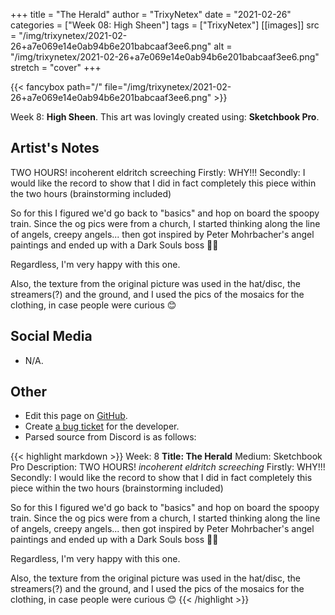 +++
title =       "The Herald"
author =      "TrixyNetex"
date =        "2021-02-26"
categories =  ["Week 08: High Sheen"]
tags =        ["TrixyNetex"]
[[images]]
                      src = "/img/trixynetex/2021-02-26+a7e069e14e0ab94b6e201babcaaf3ee6.png"
                      alt = "/img/trixynetex/2021-02-26+a7e069e14e0ab94b6e201babcaaf3ee6.png"
                      stretch = "cover"
+++


{{< fancybox path="/" file="/img/trixynetex/2021-02-26+a7e069e14e0ab94b6e201babcaaf3ee6.png" >}}


Week 8: **High Sheen**. This art was lovingly created using: **Sketchbook Pro**.

## Artist's Notes

TWO HOURS! incoherent eldritch screeching
Firstly: WHY!!!
Secondly: I would like the record to show that I did in fact completely this piece within the two hours (brainstorming included)

So for this I figured we'd go back to "basics" and hop on board the spoopy train. Since the og pics were from a church, I started thinking along the line of angels, creepy angels... then got inspired by Peter Mohrbacher's angel paintings and ended up with a Dark Souls boss  🤷‍♀️

Regardless, I'm very happy with this one.

Also, the texture from the original picture was used in the hat/disc, the streamers(?) and the ground, and I used the pics of the mosaics for the clothing, in case people were curious 😊

## Social Media

- N/A.

## Other

- Edit this page on [GitHub](https://github.com/teaminkling/web-refresh/edit/main/blog/content/blog/trixynetex-week-8-f626.md).
- Create [a bug ticket](https://github.com/teaminkling/web-refresh/issues/new?assignees=&labels=bug&template=problem-report.md&title=) for the developer.
- Parsed source from Discord is as follows:

{{< highlight markdown >}}
Week: 8
**Title:  The Herald**
Medium: Sketchbook Pro
Description: TWO HOURS! *incoherent eldritch screeching*
Firstly: WHY!!!
Secondly: I would like the record to show that I did in fact completely this piece within the two hours (brainstorming included)

So for this I figured we'd go back to "basics" and hop on board the spoopy train. Since the og pics were from a church, I started thinking along the line of angels, creepy angels... then got inspired by Peter Mohrbacher's angel paintings and ended up with a Dark Souls boss  🤷‍♀️

Regardless, I'm very happy with this one.

Also, the texture from the original picture was used in the hat/disc, the streamers(?) and the ground, and I used the pics of the mosaics for the clothing, in case people were curious 😊
{{< /highlight >}}
